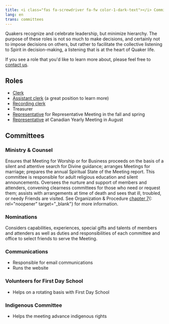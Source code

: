 ```yaml
---
title: <i class="fas fa-screwdriver fa-fw color-1-dark-text"></i> Committees & Roles <i class="fas fa-theater-masks fa-fw color-1-text"></i>
lang: en
trans: committees
---
```

Quakers recognize and celebrate leadership, but minimize hierarchy. The purpose of these roles is not so much to make decisions, and certainly not to impose decisions on others, but rather to facilitate the collective listening to Spirit in decision-making, a listening that is at the heart of Quaker life.

If you see a role that you'd like to learn more about, please feel free to [contact us](/contact).

## Roles <i class="fas fa-theater-masks fa-fw color-1-text"></i>
* [Clerk](/new_attender/business#clerk)
* [Assistant clerk](/new_attender/business#the-assistant-clerk) (a great position to learn more)
* [Recording clerk](/new_attender/business#the-recording-clerk)
* Treasurer
* [Representative](/new_attender/repping_meeting) for Representative Meeting in the fall and spring
* [Representative](/new_attender/repping_meeting) at Canadian Yearly Meeting in August

## Committees <i class="fas fa-screwdriver fa-fw color-1-dark-text"></i>

### Ministry & Counsel
Ensures that Meeting for Worship or for Business proceeds on the basis of a silent and attentive search for Divine guidance; arranges Meetings for marriage; prepares the annual Spiritual State of the Meeting report. This committee is responsible for adult religious education and silent announcements. Oversees the nurture and support of members and attenders, convening clearness committees for those who need or request them; assists with arrangements at time of death and sees that ill, troubled, or needy Friends are visited. See Organization & Procedure [chapter 7](https://quaker.ca/cympublications/organization-and-procedure/#CHAPTER_7_Meeting_of_Ministry_and_Counsel){: rel="noopener" target="_blank"} for more information.

### Nominations
Considers capabilities, experiences, special gifts and talents of members and attenders as well as duties and responsibilities of each committee and office to select friends to serve the Meeting.


### Communications
* Responsible for email communications
* Runs the website

### Volunteers for First Day School
* Helps on a rotating basis with First Day School

### Indigenous Committee
* Helps the meeting advance indigenous rights
